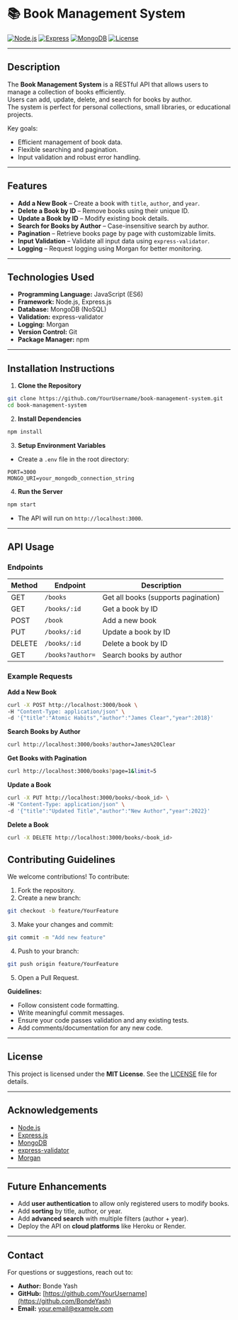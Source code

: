 # 📚 Book Management System

[![Node.js](https://img.shields.io/badge/Node.js-16.x-green?style=flat-square)](https://nodejs.org/)
[![Express](https://img.shields.io/badge/Express-4.x-blue?style=flat-square)](https://expressjs.com/)
[![MongoDB](https://img.shields.io/badge/MongoDB-Atlas-green?style=flat-square)](https://www.mongodb.com/)
[![License](https://img.shields.io/badge/License-MIT-yellow?style=flat-square)](LICENSE)

---

## Description
The **Book Management System** is a RESTful API that allows users to manage a collection of books efficiently.  
Users can add, update, delete, and search for books by author.  
The system is perfect for personal collections, small libraries, or educational projects.

Key goals:  
- Efficient management of book data.  
- Flexible searching and pagination.  
- Input validation and robust error handling.

---

## Features
- **Add a New Book** – Create a book with `title`, `author`, and `year`.  
- **Delete a Book by ID** – Remove books using their unique ID.  
- **Update a Book by ID** – Modify existing book details.  
- **Search for Books by Author** – Case-insensitive search by author.  
- **Pagination** – Retrieve books page by page with customizable limits.  
- **Input Validation** – Validate all input data using `express-validator`.  
- **Logging** – Request logging using Morgan for better monitoring.  

---

## Technologies Used
- **Programming Language:** JavaScript (ES6)  
- **Framework:** Node.js, Express.js  
- **Database:** MongoDB (NoSQL)  
- **Validation:** express-validator  
- **Logging:** Morgan  
- **Version Control:** Git  
- **Package Manager:** npm  

---

## Installation Instructions

1. **Clone the Repository**
```bash
git clone https://github.com/YourUsername/book-management-system.git
cd book-management-system
````

2. **Install Dependencies**

```bash
npm install
```

3. **Setup Environment Variables**

* Create a `.env` file in the root directory:

```env
PORT=3000
MONGO_URI=your_mongodb_connection_string
```

4. **Run the Server**

```bash
npm start
```

* The API will run on `http://localhost:3000`.

---

## API Usage

### Endpoints

| Method | Endpoint         | Description                         |
| ------ | ---------------- | ----------------------------------- |
| GET    | `/books`         | Get all books (supports pagination) |
| GET    | `/books/:id`     | Get a book by ID                    |
| POST   | `/book`          | Add a new book                      |
| PUT    | `/books/:id`     | Update a book by ID                 |
| DELETE | `/books/:id`     | Delete a book by ID                 |
| GET    | `/books?author=` | Search books by author              |

### Example Requests

**Add a New Book**

```bash
curl -X POST http://localhost:3000/book \
-H "Content-Type: application/json" \
-d '{"title":"Atomic Habits","author":"James Clear","year":2018}'
```

**Search Books by Author**

```bash
curl http://localhost:3000/books?author=James%20Clear
```

**Get Books with Pagination**

```bash
curl http://localhost:3000/books?page=1&limit=5
```

**Update a Book**

```bash
curl -X PUT http://localhost:3000/books/<book_id> \
-H "Content-Type: application/json" \
-d '{"title":"Updated Title","author":"New Author","year":2022}'
```

**Delete a Book**

```bash
curl -X DELETE http://localhost:3000/books/<book_id>
```



## Contributing Guidelines

We welcome contributions! To contribute:

1. Fork the repository.
2. Create a new branch:

```bash
git checkout -b feature/YourFeature
```

3. Make your changes and commit:

```bash
git commit -m "Add new feature"
```

4. Push to your branch:

```bash
git push origin feature/YourFeature
```

5. Open a Pull Request.

**Guidelines:**

* Follow consistent code formatting.
* Write meaningful commit messages.
* Ensure your code passes validation and any existing tests.
* Add comments/documentation for any new code.

---

## License

This project is licensed under the **MIT License**. See the [LICENSE](LICENSE) file for details.

---

## Acknowledgements

* [Node.js](https://nodejs.org/)
* [Express.js](https://expressjs.com/)
* [MongoDB](https://www.mongodb.com/)
* [express-validator](https://express-validator.github.io/docs/)
* [Morgan](https://www.npmjs.com/package/morgan)

---

## Future Enhancements

* Add **user authentication** to allow only registered users to modify books.
* Add **sorting** by title, author, or year.
* Add **advanced search** with multiple filters (author + year).
* Deploy the API on **cloud platforms** like Heroku or Render.

---

## Contact

For questions or suggestions, reach out to:

* **Author:** Bonde Yash
* **GitHub:** [https://github.com/YourUsername](https://github.com/BondeYash)
* **Email:** [your.email@example.com](mailto:yashbonde21@gmail.com)

```


